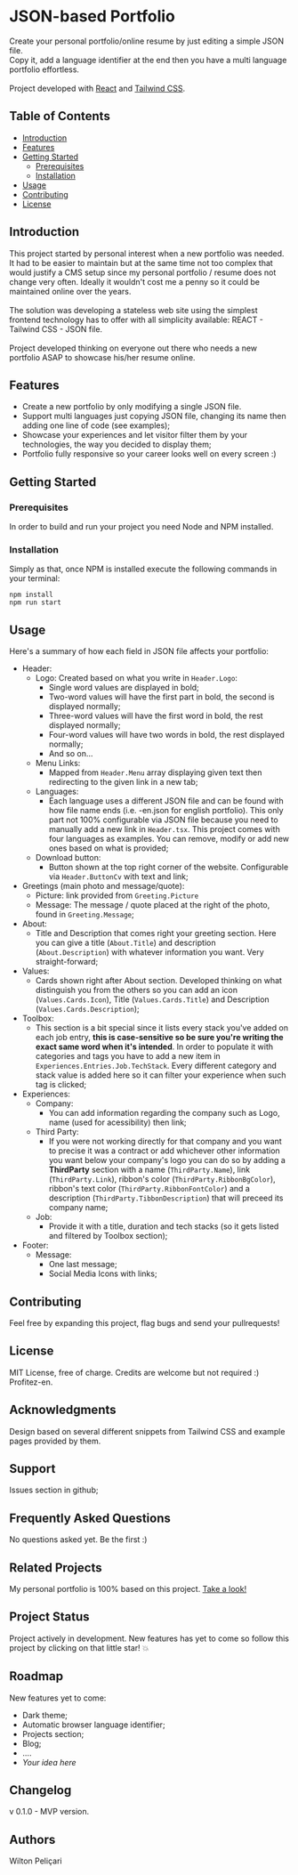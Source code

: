 # JSON-based Portfolio

Create your personal portfolio/online resume by just editing a simple JSON file.<br />
Copy it, add a language identifier at the end then you have a multi language portfolio effortless. <br /><br />
Project developed with [React](https://react.dev/) and [Tailwind CSS](https://v2.tailwindcss.com/docs).

## Table of Contents

- [Introduction](#introduction)
- [Features](#features)
- [Getting Started](#getting-started)
  - [Prerequisites](#prerequisites)
  - [Installation](#installation)
- [Usage](#usage)
- [Contributing](#contributing)
- [License](#license)

## Introduction

This project started by personal interest when a new portfolio was needed. It had to be easier to maintain but at the same time not too complex that would justify a CMS setup since my personal portfolio / resume does not change very often. Ideally it wouldn't cost me a penny so it could be maintained online over the years.<br />
<br />
The solution was developing a stateless web site using the simplest frontend technology has to offer with all simplicity available: REACT - Tailwind CSS - JSON file.<br />
<br />
Project developed thinking on everyone out there who needs a new portfolio ASAP to showcase his/her resume online.

## Features

- Create a new portfolio by only modifying a single JSON 
file.
- Support multi languages just copying JSON file, changing its name then adding one line of code (see examples);
- Showcase your experiences and let visitor filter them by your technologies, the way you decided to display them;
- Portfolio fully responsive so your career looks well on every screen :)

## Getting Started

### Prerequisites

In order to build and run your project you need Node and NPM installed.

### Installation

Simply as that, once NPM is installed execute the following commands in your terminal:
```
npm install
npm run start
```
## Usage

Here's a summary of how each field in JSON file affects your portfolio:
 - Header:
    - Logo: Created based on what you write in `Header.Logo`: 
      - Single word values are displayed in bold;
      - Two-word values will have the first part in bold, the second is displayed normally;
      - Three-word values will have the first word in bold, the rest displayed normally;
      - Four-word values will have two words in bold, the rest displayed normally;
      - And so on...
    - Menu Links:
      - Mapped from `Header.Menu` array displaying given text then redirecting to the given link in a new tab;
    - Languages:
      - Each language uses a different JSON file and can be found with how file name ends (i.e. -en.json for english portfolio). This only part not 100% configurable via JSON file because you need to manually add a new link in `Header.tsx`. This project comes with four languages as examples. You can remove, modify or add new ones based on what is provided;
    - Download button:
      - Button shown at the top right corner of the website. Configurable via `Header.ButtonCv` with text and link;
- Greetings (main photo and message/quote):
  - Picture: link provided from `Greeting.Picture`
  - Message: The message / quote placed at the right of the photo, found in `Greeting.Message`;
- About:
  - Title and Description that comes right your greeting section. Here you can give a title (`About.Title`) and description (`About.Description`) with whatever information you want. Very straight-forward;
- Values:
  - Cards shown right after About section. Developed thinking on what distinguish you from the others so you can add an icon (`Values.Cards.Icon`), Title (`Values.Cards.Title`) and Description (`Values.Cards.Description`);
- Toolbox:
  - This section is a bit special since it lists every stack you've added on each job entry, **this is case-sensitive so be sure you're writing the exact same word when it's intended**. In order to populate it with categories and tags you have to add a new item in `Experiences.Entries.Job.TechStack`. Every different category and stack value is added here so it can filter your experience when such tag is clicked;
- Experiences:
  - Company: 
    - You can add information regarding the company such as Logo, name (used for acessibility) then link;
  - Third Party:
    - If you were not working directly for that company and you want to precise it was a contract or add whichever other information you want below your company's logo you can do so by adding a **ThirdParty** section with a name (`ThirdParty.Name`), link (`ThirdParty.Link`), ribbon's color (`ThirdParty.RibbonBgColor`), ribbon's text color (`ThirdParty.RibbonFontColor`) and a description (`ThirdParty.TibbonDescription`) that will preceed its company name;
  - Job:
    - Provide it with a title, duration and tech stacks (so it gets listed and filtered by Toolbox section);
- Footer:
  - Message:
    - One last message;
    - Social Media Icons with links;

## Contributing

Feel free by expanding this project, flag bugs and send your pullrequests! 

## License

MIT License, free of charge. Credits are welcome but not required :) Profitez-en.

## Acknowledgments

Design based on several different snippets from Tailwind CSS and example pages provided by them.

## Support

Issues section in github;

## Frequently Asked Questions

No questions asked yet. Be the first :)

## Related Projects

My personal portfolio is 100% based on this project. [Take a look!](www.wiltonpelicari.com)

## Project Status

Project actively in development. New features has yet to come so follow this project by clicking on that little star! 💥

## Roadmap

New features yet to come:
  - Dark theme;
  - Automatic browser language identifier;
  - Projects section;
  - Blog;
  - ....
  - *Your idea here*

## Changelog

v 0.1.0 - MVP version.

## Authors

Wilton Peliçari
